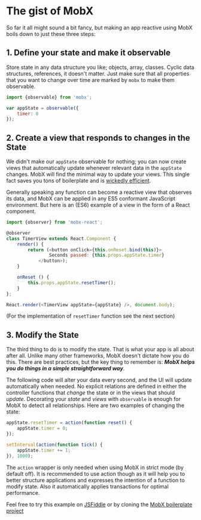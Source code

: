 # The gist of MobX

So far it all might sound a bit fancy, but making an app reactive using MobX boils down to just these three steps:

## 1. Define your state and make it observable

Store state in any data structure you like; objects, array, classes.
Cyclic data structures, references, it doesn't matter.
Just make sure that all properties that you want to change over time are marked by `mobx` to make them observable.

```javascript
import {observable} from 'mobx';

var appState = observable({
    timer: 0
});
```

## 2. Create a view that responds to changes in the State

We didn't make our `appState` observable for nothing;
you can now create views that automatically update whenever relevant data in the `appState` changes.
MobX will find the minimal way to update your views.
This single fact saves you tons of boilerplate and is [wickedly efficient](https://mendix.com/tech-blog/making-react-reactive-pursuit-high-performing-easily-maintainable-react-apps/).

Generally speaking any function can become a reactive view that observes its data, and MobX can be applied in any ES5 conformant JavaScript environment.
But here is an (ES6) example of a view in the form of a React component.

```javascript
import {observer} from 'mobx-react';

@observer
class TimerView extends React.Component {
    render() {
        return (<button onClick={this.onReset.bind(this)}>
                Seconds passed: {this.props.appState.timer}
            </button>);
    }

    onReset () {
        this.props.appState.resetTimer();
    }
};

React.render(<TimerView appState={appState} />, document.body);
```

(For the implementation of `resetTimer` function see the next section)

## 3. Modify the State

The third thing to do is to modify the state.
That is what your app is all about after all.
Unlike many other frameworks, MobX doesn't dictate how you do this.
There are best practices, but the key thing to remember is:
***MobX helps you do things in a simple straightforward way***.

The following code will alter your data every second, and the UI will update automatically when needed.
No explicit relations are defined in either the controller functions that _change_ the state or in the views that should _update_.
Decorating your _state_ and _views_ with `observable` is enough for MobX to detect all relationships.
Here are two examples of changing the state:

```javascript
appState.resetTimer = action(function reset() {
    appState.timer = 0;
});

setInterval(action(function tick() {
    appState.timer += 1;
}), 1000);
```

The `action` wrapper is only needed when using MobX in strict mode (by default off).
It is recommended to use action though as it will help you to better structure applications and expresses the intention of a function to modify state.
Also it automatically applies transactions for optimal performance.

Feel free to try this example on [JSFiddle](http://jsfiddle.net/mweststrate/wgbe4guu/) or by cloning the [MobX boilerplate project](https://github.com/mobxjs/mobx-react-boilerplate)
